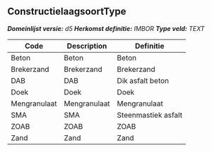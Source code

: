 ﻿## ConstructielaagsoortType

*__Domeinlijst versie:__ d5*
*__Herkomst definitie:__ IMBOR*
*__Type veld:__ TEXT*

|__Code__ |__Description__ |__Definitie__	|
|	---	|	---	|   ---	| 
| Beton | Beton | Beton |
| Brekerzand | Brekerzand | Brekerzand |
| DAB | DAB | Dik asfalt beton |
| Doek | Doek | Doek |
| Mengranulaat | Mengranulaat | Mengranulaat |
| SMA | SMA | Steenmastiek asfalt |
| ZOAB | ZOAB | ZOAB |
| Zand | Zand | Zand |
